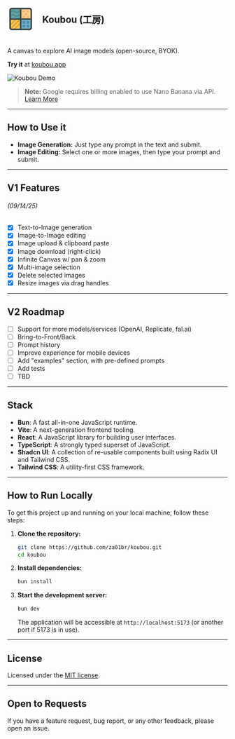 <div style="display: flex; align-items: center;">
  <img src="./public/logo.png" alt="Koubou Logo" width="60" style="margin-right: 20px;"/>
  <h2 style="margin: 0;">Koubou (工房)</h1>
</div>

<p style="padding-top: 20px">
  A canvas to explore AI image models (open-source, BYOK).
</p>

<p>
  <b>Try it</b> at <a href="https://koubou.app/">koubou.app</a>
</p>

![Koubou Demo](./demo_frame.png)

> **Note:** Google requires billing enabled to use Nano Banana via API. [Learn More](https://ai.google.dev/gemini-api/docs/billing)

---

## How to Use it

- **Image Generation:** Just type any prompt in the text and submit.
- **Image Editing:** Select one or more images, then type your prompt and submit.

---

## V1 Features

###### (09/14/25)

- [x] Text-to-Image generation
- [x] Image-to-Image editing
- [x] Image upload & clipboard paste
- [x] Image download (right-click)
- [x] Infinite Canvas w/ pan & zoom
- [x] Multi-image selection
- [x] Delete selected images
- [x] Resize images via drag handles

---

## V2 Roadmap

- [ ] Support for more models/services (OpenAI, Replicate, fal.ai)
- [ ] Bring-to-Front/Back
- [ ] Prompt history
- [ ] Improve experience for mobile devices
- [ ] Add "examples" section, with pre-defined prompts
- [ ] Add tests
- [ ] TBD

---

## Stack

- **Bun**: A fast all-in-one JavaScript runtime.
- **Vite**: A next-generation frontend tooling.
- **React**: A JavaScript library for building user interfaces.
- **TypeScript**: A strongly typed superset of JavaScript.
- **Shadcn UI**: A collection of re-usable components built using Radix UI and Tailwind CSS.
- **Tailwind CSS**: A utility-first CSS framework.

---

## How to Run Locally

To get this project up and running on your local machine, follow these steps:

1.  **Clone the repository:**

    ```bash
    git clone https://github.com/za01br/koubou.git
    cd koubou
    ```

2.  **Install dependencies:**

    ```bash
    bun install
    ```

3.  **Start the development server:**

    ```bash
    bun dev
    ```

    The application will be accessible at `http://localhost:5173` (or another port if 5173 is in use).

---

## License

Licensed under the [MIT license](https://github.com/za01br/koubou/blob/main/LICENSE).

---

## Open to Requests

If you have a feature request, bug report, or any other feedback, please open an issue.
